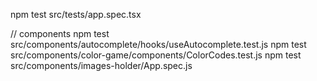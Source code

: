 
npm test src/tests/app.spec.tsx


// components
npm test src/components/autocomplete/hooks/useAutocomplete.test.js
npm test src/components/color-game/components/ColorCodes.test.js
npm test src/components/images-holder/App.spec.js
